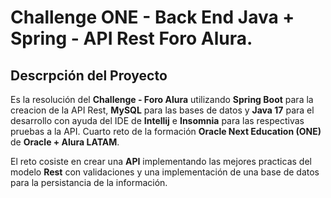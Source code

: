 # Challenge ONE - Back End Java + Spring - API Rest Foro Alura.


## Descrpción del Proyecto

Es la resolución del **Challenge - Foro Alura** utilizando **Spring Boot** para la creacion de la API Rest, **MySQL** para las bases de datos y **Java 17** para el desarrollo con ayuda del IDE de **Intellij** e **Insomnia** para las respectivas pruebas a la API. Cuarto reto de la formación **Oracle Next Education (ONE)** de **Oracle + Alura LATAM**.

El reto cosiste en crear una **API** implementando las mejores practicas del modelo **Rest** con validaciones y una implementación de una base de datos para la persistancia de la información.
